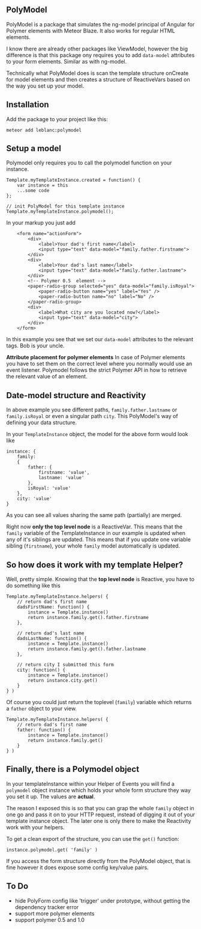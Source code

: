 
PolyModel
-------------

PolyModel is a package that simulates the ng-model principal of Angular for Polymer elements with Meteor Blaze. It also works for regular HTML elements.

I know there are already other packages like ViewModel, however the big difference is that this package ony requires you to add `data-model` attributes to your form elements. Similar as with ng-model.

Technically what PolyModel does is scan the template structure onCreate for model elements and then creates a structure of ReactiveVars based on the way you set up your model.

Installation
-------------------
Add the package to your project like this:
```
meteor add leblanc:polymodel
```

Setup a model
-------------------
Polymodel only requires you to call the polymodel function on your instance.
```
Template.myTemplateInstance.created = function() {
    var instance = this
    ...some code
};

// init PolyModel for this template instance
Template.myTemplateInstance.polymodel();
```
In your markup you just add
```
    <form name="actionForm">
        <div>
            <label>Your dad's first name</label>
            <input type="text" data-model="family.father.firstname">
        </div>
        <div>
            <label>Your dad's last name</label>
            <input type="text" data-model="family.father.lastname">
        </div>
        <!-- Polymer 0.5  element -->
        <paper-radio-group selected="yes" data-model="family.isRoyal">
            <paper-radio-button name="yes" label="Yes" />
            <paper-radio-button name="no" label="No" />
        </paper-radio-group>
        <div>
            <label>What city are you located now?</label>
            <input type="text" data-model="city">
        </div>
    </form>
```

In this example you see that we set our `data-model` attributes to the relevant tags. Bob is your uncle.

**Attribute placement for polymer elements**
In case of Polymer elements you have to set them on the correct level where you normally would use an event listener.
Polymodel follows the strict Polymer API in how to retrieve the relevant value of an element.

Date-model structure and Reactivity
-------
In above example you see different paths, `family.father.lastname` or `family.isRoyal` or even a singular path `city`.
This PolyModel's way of defining your data structure.

In your `TemplateInstance` object, the model for the above form would look like
```
instance: {
    family:
    {
        father: {
            firstname: 'value',
            lastname: 'value'
        },
        isRoyal: 'value'
    },
    city: 'value'
}
```
As you can see all values sharing the same path (partially) are merged.

Right now **only the top level node** is a ReactiveVar.  This means that the `family` variable of the TemplateInstance in our example is updated when any of it's siblings are updated.
This means that if you update one variable sibling (`firstname`), your whole `family` model automatically is updated.

## So how does it work with my template Helper?  ##
Well, pretty simple. Knowing that the **top level node** is Reactive, you have to do something like this
```
Template.myTemplateInstance.helpers( {
    // return dad's first name
    dadsFirstName: function() {
        instance = Template.instance()
        return instance.family.get().father.firstname
    },

    // return dad's last name
    dadsLastName: function() {
        instance = Template.instance()
        return instance.family.get().father.lastname
    },

    // return city I submitted this form
    city: function() {
        instance = Template.instance()
        return instance.city.get()
    }
} )
```

Of course you could just return the toplevel (`family`) variable which returns a `father` object to your view.

```
Template.myTemplateInstance.helpers( {
    // return dad's first name
    father: function() {
        instance = Template.instance()
        return instance.family.get()
    }
} )
```

## Finally, there is a Polymodel object ##
In your templateInstance within your Helper of Events you will find a `polymodel` object instance which holds your whole form structure they way you set it up. The values are **actual**.

The reason I exposed this is so that you can grap the whole `family` object in one go and pass it on to your HTTP request, instead of digging it out of your template instance object.
The later one is only there to make the Reactivity work with your helpers.

To get a clean export of the structure, you can use the `get()` function:
```
instance.polymodel.get( 'family' )
```
If you  access the form structure directly from the PolyModel object, that is fine however it does expose some config key/value pairs.

## To Do ##

 - hide PolyForm config like 'trigger' under prototype, without getting the dependency tracker error
 - support more polymer elements
 - support polymer 0.5 and 1.0